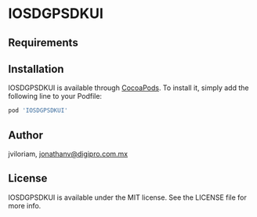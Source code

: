 # IOSDGPSDKUI

## Requirements

## Installation

IOSDGPSDKUI is available through [CocoaPods](https://cocoapods.org). To install
it, simply add the following line to your Podfile:

```ruby
pod 'IOSDGPSDKUI'
```

## Author

jviloriam, jonathanv@digipro.com.mx

## License

IOSDGPSDKUI is available under the MIT license. See the LICENSE file for more info.
